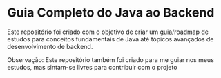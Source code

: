 # Guia Completo do Java ao Backend

Este repositório foi criado com o objetivo de criar um guia/roadmap de estudos para conceitos fundamentais de Java até tópicos avançados de desenvolvimento de backend.

Observação: Este repositório também foi criado para me guiar nos meus estudos, mas sintam-se livres para contribuir com o projeto